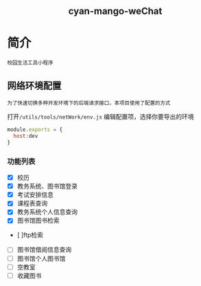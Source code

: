 <h2 align="center"> cyan-mango-weChat </h2>

# 简介
    校园生活工具小程序

## 网络环境配置
    为了快速切换多种开发环境下的后端请求接口，本项目使用了配置的方式
打开`/utils/tools/netWork/env.js`
编辑配置项，选择你要导出的环境
```js
module.exports = {
  host:dev
}
```

### 功能列表

- [x] 校历
- [x] 教务系统、图书馆登录
- [x] 考试安排信息
- [x] 课程表查询
- [x] 教务系统个人信息查询
- [x] 图书馆图书检索
- [ ]ftp检索
- [ ] 图书馆借阅信息查询
- [ ] 图书馆个人图书馆
- [ ] 空教室
- [ ] 收藏图书